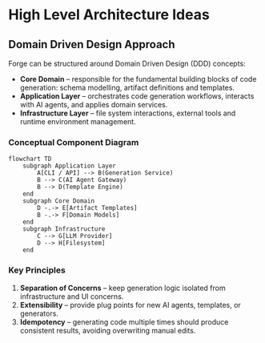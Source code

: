 # High Level Architecture Ideas

## Domain Driven Design Approach

Forge can be structured around Domain Driven Design (DDD) concepts:

- **Core Domain** – responsible for the fundamental building blocks of code generation: schema modelling, artifact definitions and templates.
- **Application Layer** – orchestrates code generation workflows, interacts with AI agents, and applies domain services.
- **Infrastructure Layer** – file system interactions, external tools and runtime environment management.

### Conceptual Component Diagram

```mermaid
flowchart TD
    subgraph Application Layer
        A[CLI / API] --> B(Generation Service)
        B --> C(AI Agent Gateway)
        B --> D(Template Engine)
    end
    subgraph Core Domain
        D -.-> E[Artifact Templates]
        B -.-> F[Domain Models]
    end
    subgraph Infrastructure
        C --> G[LLM Provider]
        D --> H[Filesystem]
    end
```

### Key Principles

1. **Separation of Concerns** – keep generation logic isolated from infrastructure and UI concerns.
2. **Extensibility** – provide plug points for new AI agents, templates, or generators.
3. **Idempotency** – generating code multiple times should produce consistent results, avoiding overwriting manual edits.
